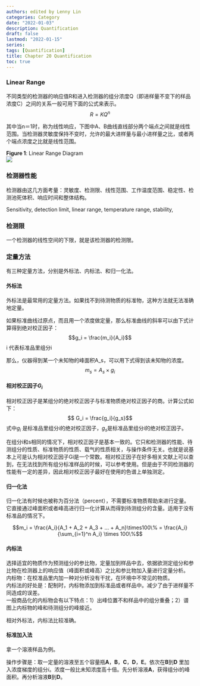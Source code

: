 ```yaml
---
authors: edited by Lenny Lin
categories: Category
date: "2022-01-03"
description: Quantification
draft: false
lastmod: "2022-01-15"
series: 
tags: [Quantification]
title: Chapter 20 Quantification
toc: true
---
```




<!--more-->

### Linear Range
不同类型的检测器的响应值R和进入检测器的组分浓度Q（即进样量不变下的样品浓度C）之间的关系一般可用下面的公式来表示。  
$$R = KQ^n$$  

其中当n＝1时，称为线性响应，下图中A、B曲线直线部分两个端点之间就是线性范围。当检测器灵敏度保持不变时，允许的最大进样量与最小进样量之比，或者两个端点浓度之比就是线性范围。  
<figcaption><b>Figure 1</b>: Linear Range Diagram</figcaption>
<img src = "/docs/images/linear_range_diagram.jpeg"/> 


### 检测器性能

检测器由这几方面考量：灵敏度、检测限、线性范围、工作温度范围、稳定性、检测池死体积、响应时间和整体结构。

Sensitivity, detection limit, linear range, temperature range, stability, 


### 检测限
一个检测器的线性空间的下限，就是该检测器的检测限。  


### 定量方法
有三种定量方法，分别是外标法、内标法、和归一化法。  


#### 外标法
外标法是最常用的定量方法。如果找不到待测物质的标准物，这种方法就无法准确地定量。

如果标准曲线过原点，而且用一个浓度做定量，那么标准曲线的斜率可以由下式计算得到绝对校正因子：
$$g_i = \frac{m_i}{A_i}$$
i 代表标准品里组分i  

那么，仪器得到某一个未知物的峰面积A_s，可以用下式得到该未知物的浓度。
$$ m_s = A_s \times g_i$$

#### 相对校正因子$G_i$

相对校正因子是某组分的绝对校正因子与标准物质绝对校正因子的商。计算公式如下：
$$ G_i = \frac{g_i}{g_s}$$
式中$g_i$ 是标准品里组分*i*的绝对校正因子，$g_s$是标准品里组分*i*的绝对校正因子。  

在组分i和s相同的情况下，相对校正因子是基本一致的。它只和检测器的性能、待测组分的性质、标准物质的性质、载气的性质相关，与操作条件无关。也就是说基本上可是认为相对校正因子Gi是一个常数。相对校正因子在好多相关文献上可以查到，在无法找到所有组分标准样品的时候，可以参考使用。但是由于不同检测器的性能有一定的差异，因此相对校正因子最好在使用的色谱上单独测定。


#### 归一化法
归一化法有时候也被称为百分法（percent），不需要标准物质帮助来进行定量。它直接通过峰面积或者峰高进行归一化计算从而得到待测组分的含量。适用于没有标准品的情况下。

$$m_i = \frac{A_i}{A_1 + A_2 + A_3 + ... + A_n}\times100\% = \frac{A_i}{\sum_{i=1}^n A_i} \times 100\%$$  

#### 内标法

选择适宜的物质作为预测组分的参比物，定量加到样品中去，依据欲测定组分和参比物在检测器上的响应值（峰面积或峰高）之比和参比物加入量进行定量分析。  
内标物：在校准品里内加一种对分析没有干扰，在环境中不常见的物质。  
内标法的好处是：配制时，内标物添加到标准品或者样品中。减少了由于进样量不同造成的误差。  
一般商品化的内标物会有以下特点：1）出峰位置不和样品中的组分重叠；2）谱图上内标物的峰和待测组分的峰接近。  

相对外标法，内标法比较准确。  


#### 标准加入法
拿一个溶液样品为例。

操作步骤是：取一定量的溶液至五个容量瓶**A**，**B**，**C**，**D**，**E**。依次在**B**到**D** 里加入浓度梯度的组分*i*。浓度一般比未知浓度高十倍。先分析溶液**A**，获得组分*i*的峰面积。再分析溶液**B**到**D**。　　




